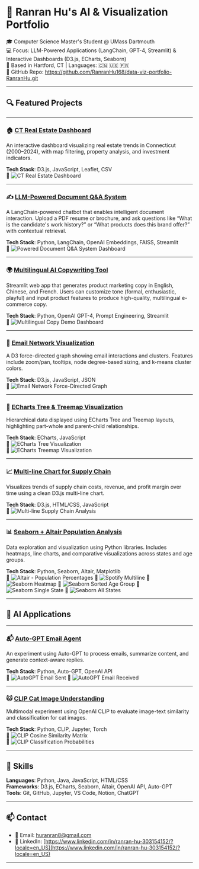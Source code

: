 # 🌟 Ranran Hu's AI & Visualization Portfolio

🎓 Computer Science Master's Student @ UMass Dartmouth  
💻 Focus: LLM-Powered Applications (LangChain, GPT-4, Streamlit) & Interactive Dashboards (D3.js, ECharts, Seaborn)  
📍 Based in Hartford, CT | Languages: 🇨🇳 🇺🇸 🇫🇷  
📁 GitHub Repo: https://github.com/RanranHu168/data-viz-portfolio-RanranHu.git

---

## 🔍 Featured Projects

---

### 🏠 [CT Real Estate Dashboard](https://github.com/RanranHu168/ct-real-estate-dashboard-DV-Long-Term-Project)
An interactive dashboard visualizing real estate trends in Connecticut (2000–2024), with map filtering, property analysis, and investment indicators.

**Tech Stack**: D3.js, JavaScript, Leaflet, CSV  
📸 ![CT Real Estate Dashboard](assets/ct-real-estate-dashboard.gif)

---


### ✍️ [LLM-Powered Document Q&A System](https://github.com/RanranHu168/LLM-Powered-Document-Q-A)
A LangChain-powered chatbot that enables intelligent document interaction. Upload a PDF resume or brochure, and ask questions like “What is the candidate's work history?” or “What products does this brand offer?” with contextual retrieval.

**Tech Stack**: Python, LangChain, OpenAI Embeddings, FAISS, Streamlit  
📸 ![Powered Document Q&A System Dashboard](assets/screenshot-1.gif)

---

### 🌍 [Multilingual AI Copywriting Tool](https://github.com/RanranHu168/multilingual-copywriter)
Streamlit web app that generates product marketing copy in English, Chinese, and French. Users can customize tone (formal, enthusiastic, playful) and input product features to produce high-quality, multilingual e-commerce copy.

**Tech Stack**: Python, OpenAI GPT-4, Prompt Engineering, Streamlit  
📸 ![Multilingual Copy Demo Dashboard](assets/screenshot-2.gif)


---

### 📧 [Email Network Visualization](https://github.com/RanranHu168/email-network-d3-visualization)
A D3 force-directed graph showing email interactions and clusters. Features include zoom/pan, tooltips, node degree-based sizing, and k-means cluster colors.

**Tech Stack**: D3.js, JavaScript, JSON  
📸 ![Email Network Force-Directed Graph](assets/email-network-viz.gif)

---

### 🌲 [ECharts Tree & Treemap Visualization](https://github.com/RanranHu168/echarts-tree-and-treemap-visualization)
Hierarchical data displayed using ECharts Tree and Treemap layouts, highlighting part-whole and parent-child relationships.

**Tech Stack**: ECharts, JavaScript  
📸 ![ECharts Tree Visualization](assets/echarts-tree.gif)  
📸 ![ECharts Treemap Visualization](assets/echarts-treeMap.png)

---

### 📈 [Multi-line Chart for Supply Chain](https://github.com/RanranHu168/multi-line-d3js-assignment2)
Visualizes trends of supply chain costs, revenue, and profit margin over time using a clean D3.js multi-line chart.

**Tech Stack**: D3.js, HTML/CSS, JavaScript  
📸 ![Multi-line Supply Chain Analysis](assets/multi-line-chart.png)

---

### 📊 [Seaborn + Altair Population Analysis](https://github.com/RanranHu168/seaborn-altair-viz-assignment1)
Data exploration and visualization using Python libraries. Includes heatmaps, line charts, and comparative visualizations across states and age groups.

**Tech Stack**: Python, Seaborn, Altair, Matplotlib  
📸 ![Altair - Population Percentages](assets/seaborn-altair/Altair-percentage%20of%20population%20groups%20for%20each%20year.png)
📸 ![Spotify Multiline](assets/seaborn-altair/Matplotlib-multiline%20for%20Spotify%20data.png)
📸 ![Seaborn Heatmap](assets/seaborn-altair/Seaborn%201-heat%20map%20of%20age%20groups%20percentage%20and%20states%20for%20Year%202012.png)
📸 ![Seaborn Sorted Age Group](assets/seaborn-altair/Seaborn%202-%20sort%20by%20Under%205%20years%20and%205%20to%209%20years%20.png)
📸 ![Seaborn Single State](assets/seaborn-altair/Seaborn%20Matplotlib%20for%201%20state.png)
📸 ![Seaborn All States](assets/seaborn-altair/Seaborn%20Matplotlib%20for%20all%20state.png)

---

## 🤖 AI Applications

---

### 📬 [Auto-GPT Email Agent](https://github.com/RanranHu168/auto-gpt-email-agent)
An experiment using Auto-GPT to process emails, summarize content, and generate context-aware replies.

**Tech Stack**: Python, Auto-GPT, OpenAI API  
📸 ![AutoGPT Email Sent](assets/auto-gpt-email/email-sended.png)
📸 ![AutoGPT Email Received](assets/auto-gpt-email/email-received.png)  


---

### 🐱 [CLIP Cat Image Understanding](https://github.com/RanranHu168/Interacting_with_CLIP_ipynb_AI_Cat_Image_Understanding)
Multimodal experiment using OpenAI CLIP to evaluate image-text similarity and classification for cat images.

**Tech Stack**: Python, CLIP, Jupyter, Torch  
📸 ![CLIP Cosine Similarity Matrix](assets/clip-cat-example/Cosine%20similarity%20matrix%20of%20cats.png)  
📸 ![CLIP Classification Probabilities](assets/clip-cat-example/The%20probability%20diagrams%20of%2010%20cat%20images.png)

---

## 🧰 Skills

**Languages**: Python, Java, JavaScript, HTML/CSS  
**Frameworks**: D3.js, ECharts, Seaborn, Altair, OpenAI API, Auto-GPT  
**Tools**: Git, GitHub, Jupyter, VS Code, Notion, ChatGPT

---

## 📫 Contact

- 📧 Email: huranran8@gmail.com
- 💼 LinkedIn: [https://www.linkedin.com/in/ranran-hu-303154152/?locale=en_US](https://www.linkedin.com/in/ranran-hu-303154152/?locale=en_US)

---

